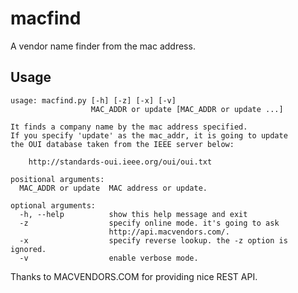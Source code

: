macfind
=======

A vendor name finder from the mac address.

## Usage

    usage: macfind.py [-h] [-z] [-x] [-v]
                      MAC_ADDR or update [MAC_ADDR or update ...]
    
    It finds a company name by the mac address specified.
    If you specify 'update' as the mac_addr, it is going to update
    the OUI database taken from the IEEE server below:

        http://standards-oui.ieee.org/oui/oui.txt
    
    positional arguments:
      MAC_ADDR or update  MAC address or update.
    
    optional arguments:
      -h, --help          show this help message and exit
      -z                  specify online mode. it's going to ask
                          http://api.macvendors.com/.
      -x                  specify reverse lookup. the -z option is ignored.
      -v                  enable verbose mode.

Thanks to MACVENDORS.COM for providing nice REST API.
